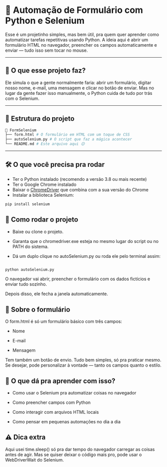 # 🤖 Automação de Formulário com Python e Selenium

Esse é um projetinho simples, mas bem útil, pra quem quer aprender como automatizar tarefas repetitivas usando Python. A ideia aqui é abrir um formulário HTML no navegador, preencher os campos automaticamente e enviar — tudo isso sem tocar no mouse.

---

## 📌 O que esse projeto faz?

Ele simula o que a gente normalmente faria: abrir um formulário, digitar nosso nome, e-mail, uma mensagem e clicar no botão de enviar. Mas no lugar da gente fazer isso manualmente, o Python cuida de tudo por trás com o Selenium.

---

## 🧱 Estrutura do projeto

```bash
📁 FormSelenium
├── form.html # O formulário em HTML com um toque de CSS
├── autoSelenium.py # O script que faz a mágica acontecer
└── README.md # Este arquivo aqui 😊
```

---

## 🛠 O que você precisa pra rodar

- Ter o Python instalado (recomendo a versão 3.8 ou mais recente)
- Ter o Google Chrome instalado
- Baixar o [ChromeDriver](https://chromedriver.chromium.org/) que combina com a sua versão do Chrome
- Instalar a biblioteca Selenium:

```bash
pip install selenium
```

## 🚀 Como rodar o projeto
- Baixe ou clone o projeto.

- Garanta que o chromedriver.exe esteja no mesmo lugar do script ou no PATH do sistema.

- Dá um duplo clique no autoSelenium.py ou roda ele pelo terminal assim:

```bash

python autoSelenium.py
```

O navegador vai abrir, preencher o formulário com os dados fictícios e enviar tudo sozinho.

Depois disso, ele fecha a janela automaticamente.

## 📄 Sobre o formulário
O form.html é só um formulário básico com três campos:

- Nome

- E-mail

- Mensagem

Tem também um botão de envio. Tudo bem simples, só pra praticar mesmo. Se desejar, pode personalizar à vontade — tanto os campos quanto o estilo.

## 🧠 O que dá pra aprender com isso?
- Como usar o Selenium pra automatizar coisas no navegador

- Como preencher campos com Python

- Como interagir com arquivos HTML locais

- Como pensar em pequenas automações no dia a dia

## ⚠️ Dica extra
Aqui usei time.sleep() só pra dar tempo do navegador carregar as coisas antes de agir. Mas se quiser deixar o código mais pro, pode usar o WebDriverWait do Selenium.

